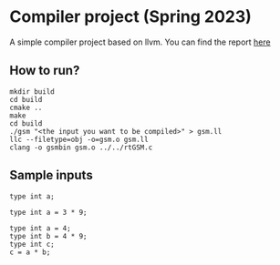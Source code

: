 # Compiler project (Spring 2023)

A simple compiler project based on llvm. You can find the report [here](https://docs.google.com/document/d/1TWK8OBcipAsg7OCwES159OGB6n_YrkhiAePXsfZPveU/edit?usp=sharing)

## How to run?
```
mkdir build
cd build
cmake ..
make
cd build
./gsm "<the input you want to be compiled>" > gsm.ll
llc --filetype=obj -o=gsm.o gsm.ll
clang -o gsmbin gsm.o ../../rtGSM.c
```

## Sample inputs
```
type int a;
```

```
type int a = 3 * 9;
```

```
type int a = 4;
type int b = 4 * 9;
type int c;
c = a * b;
```